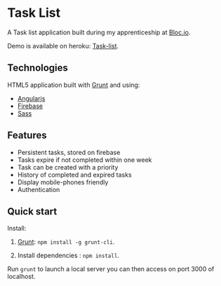 # Task List

A Task list application built during my apprenticeship at [Bloc.io](https://www.bloc.io).

Demo is available on heroku: [Task-list](http://my-little-task-list.herokuapp.com/).

## Technologies

HTML5 application built with [Grunt](http://gruntjs.com/) and using:
* [Angularjs](https://angularjs.org/)
* [Firebase](https://www.firebase.com/)
* [Sass](http://sass-lang.com/)

## Features

* Persistent tasks, stored on firebase
* Tasks expire if not completed within one week
* Task can be created with a priority
* History of completed and expired tasks
* Display mobile-phones friendly
* Authentication


## Quick start

Install:

1. [Grunt](http://gruntjs.com/): `npm install -g grunt-cli`.

2. Install dependencies : `npm install`.

Run `grunt` to launch a local server you can then access on port 3000 of localhost.
